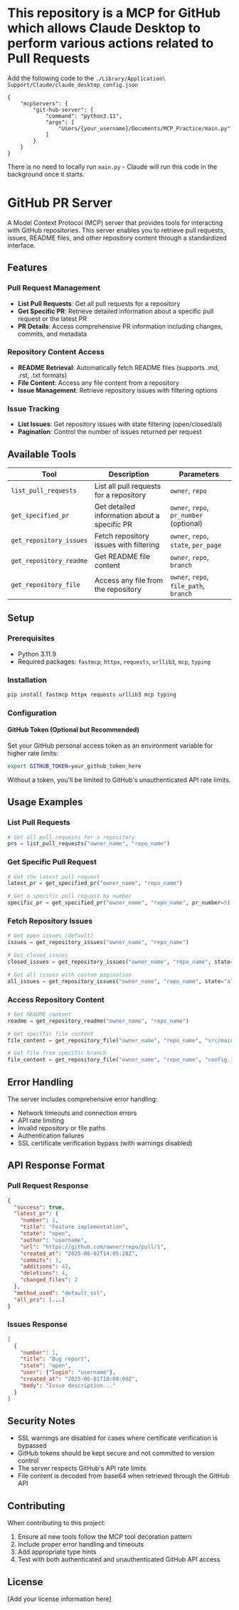 
# This repository is a MCP for GitHub which allows Claude Desktop to perform various actions related to Pull Requests


Add the following code to the `./Library/Application\ Support/Claude/claude_desktop_config.json`
```
{
    "mcpServers": {
        "git-hub-server": {
            "command": "python3.11",
            "args": [
                "Users/{your_username}/Documents/MCP_Practice/main.py"
            ]
        }
    }
}
```

There is no need to locally run `main.py` - Claude will run this code in the background once it starts.

# GitHub PR Server

A Model Context Protocol (MCP) server that provides tools for interacting with GitHub repositories. This server enables you to retrieve pull requests, issues, README files, and other repository content through a standardized interface.

## Features

### Pull Request Management
- **List Pull Requests**: Get all pull requests for a repository
- **Get Specific PR**: Retrieve detailed information about a specific pull request or the latest PR
- **PR Details**: Access comprehensive PR information including changes, commits, and metadata

### Repository Content Access
- **README Retrieval**: Automatically fetch README files (supports .md, .rst, .txt formats)
- **File Content**: Access any file content from a repository
- **Issue Management**: Retrieve repository issues with filtering options

### Issue Tracking
- **List Issues**: Get repository issues with state filtering (open/closed/all)
- **Pagination**: Control the number of issues returned per request

## Available Tools

| Tool | Description | Parameters |
|------|-------------|------------|
| `list_pull_requests` | List all pull requests for a repository | `owner`, `repo` |
| `get_specified_pr` | Get detailed information about a specific PR | `owner`, `repo`, `pr_number` (optional) |
| `get_repository_issues` | Fetch repository issues with filtering | `owner`, `repo`, `state`, `per_page` |
| `get_repository_readme` | Get README file content | `owner`, `repo`, `branch` |
| `get_repository_file` | Access any file from the repository | `owner`, `repo`, `file_path`, `branch` |

## Setup

### Prerequisites
- Python 3.11.9
- Required packages: `fastmcp`, `httpx`, `requests`, `urllib3`, `mcp`, `typing`

### Installation

```bash
pip install fastmcp httpx requests urllib3 mcp typing
```

### Configuration

#### GitHub Token (Optional but Recommended)
Set your GitHub personal access token as an environment variable for higher rate limits:

```bash
export GITHUB_TOKEN=your_github_token_here
```

Without a token, you'll be limited to GitHub's unauthenticated API rate limits.

## Usage Examples

### List Pull Requests
```python
# Get all pull requests for a repository
prs = list_pull_requests("owner_name", "repo_name")
```

### Get Specific Pull Request
```python
# Get the latest pull request
latest_pr = get_specified_pr("owner_name", "repo_name")

# Get a specific pull request by number
specific_pr = get_specified_pr("owner_name", "repo_name", pr_number=5)
```

### Fetch Repository Issues
```python
# Get open issues (default)
issues = get_repository_issues("owner_name", "repo_name")

# Get closed issues
closed_issues = get_repository_issues("owner_name", "repo_name", state="closed")

# Get all issues with custom pagination
all_issues = get_repository_issues("owner_name", "repo_name", state="all", per_page=50)
```

### Access Repository Content
```python
# Get README content
readme = get_repository_readme("owner_name", "repo_name")

# Get specific file content
file_content = get_repository_file("owner_name", "repo_name", "src/main.py")

# Get file from specific branch
file_content = get_repository_file("owner_name", "repo_name", "config.json", branch="development")
```

## Error Handling

The server includes comprehensive error handling:
- Network timeouts and connection errors
- API rate limiting
- Invalid repository or file paths
- Authentication failures
- SSL certificate verification bypass (with warnings disabled)

## API Response Format

### Pull Request Response
```json
{
  "success": true,
  "latest_pr": {
    "number": 1,
    "title": "Feature implementation",
    "state": "open",
    "author": "username",
    "url": "https://github.com/owner/repo/pull/1",
    "created_at": "2025-06-02T14:05:28Z",
    "commits": 1,
    "additions": 42,
    "deletions": 4,
    "changed_files": 2
  },
  "method_used": "default_ssl",
  "all_prs": [...]
}
```

### Issues Response
```json
[
  {
    "number": 1,
    "title": "Bug report",
    "state": "open",
    "user": {"login": "username"},
    "created_at": "2025-06-01T10:00:00Z",
    "body": "Issue description..."
  }
]
```

## Security Notes

- SSL warnings are disabled for cases where certificate verification is bypassed
- GitHub tokens should be kept secure and not committed to version control
- The server respects GitHub's API rate limits
- File content is decoded from base64 when retrieved through the GitHub API

## Contributing

When contributing to this project:
1. Ensure all new tools follow the MCP tool decoration pattern
2. Include proper error handling and timeouts
3. Add appropriate type hints
4. Test with both authenticated and unauthenticated GitHub API access

## License

[Add your license information here]